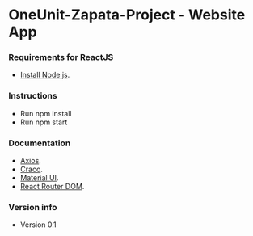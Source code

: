 # OneUnit-Zapata-Project - Website App

### Requirements for ReactJS

+ [Install Node.js](https://nodejs.org/en/download/).


### Instructions

+ Run npm install
+ Run npm start


### Documentation

+ [Axios](https://www.npmjs.com/package/axios).
+ [Craco](https://www.npmjs.com/package/@craco/craco).
+ [Material UI](https://mui.com/).
+ [React Router DOM](https://www.npmjs.com/package/react-router-dom).


### Version info

+ Version 0.1